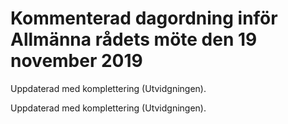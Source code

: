 # Kommenterad dagordning inför Allmänna rådets möte den 19 november 2019

Uppdaterad med komplettering (Utvidgningen).

Uppdaterad med komplettering (Utvidgningen).
